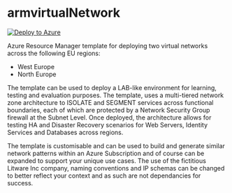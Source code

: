 # armvirtualNetwork

[![Deploy to Azure](https://azuredeploy.net/deploybutton.png)](https://azuredeploy.net/?repository=https://github.com/DarrenMayes/armvirtualNetwork)

Azure Resource Manager template for deploying two virtual networks across the following EU regions:

  - West Europe
  - North Europe
 
The template can be used to deploy a LAB-like environment for learning, testing and evaluation purposes. The template, uses a multi-tiered network zone architecture to ISOLATE and SEGMENT services across functional boundaries, each of which are protected by a Network Security Group firewall at the Subnet Level. Once deployed, the architecture allows for testing HA and Disaster Recovery scenarios for Web Servers, Identity Services and Databases across regions.

The template is customisable and can be used to build and generate similar network patterns within an Azure Subscription and of course can be expanded to support your unique use cases. The use of the fictitious Litware Inc company, naming conventions and IP schemas can be changed to better reflect your context and as such are not dependancies for success.
